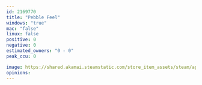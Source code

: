 ```yaml
---
id: 2169770
title: "Pebble Feel"
windows: "true"
mac: "false"
linux: false
positive: 0
negative: 0
estimated_owners: "0 - 0"
peak_ccu: 0

image: https://shared.akamai.steamstatic.com/store_item_assets/steam/apps/2169770/header.jpg?t=1676001642
opinions:
---
```

